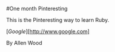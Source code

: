 #One month Pinteresting

This is the Pinteresting way to learn Ruby.

[*Google*][http://www.google.com]

By Allen Wood